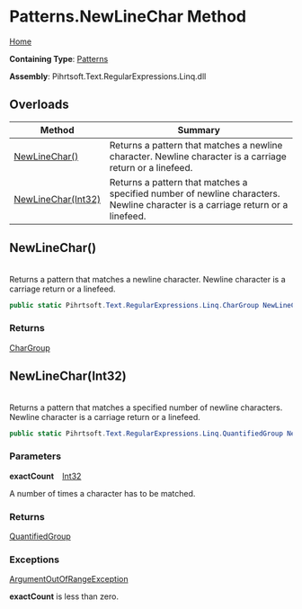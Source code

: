 # Patterns\.NewLineChar Method

[Home](../../../../../../README.md)

**Containing Type**: [Patterns](../README.md)

**Assembly**: Pihrtsoft\.Text\.RegularExpressions\.Linq\.dll

## Overloads

| Method | Summary |
| ------ | ------- |
| [NewLineChar()](#Pihrtsoft_Text_RegularExpressions_Linq_Patterns_NewLineChar) | Returns a pattern that matches a newline character\. Newline character is a carriage return or a linefeed\. |
| [NewLineChar(Int32)](#Pihrtsoft_Text_RegularExpressions_Linq_Patterns_NewLineChar_System_Int32_) | Returns a pattern that matches a specified number of newline characters\. Newline character is a carriage return or a linefeed\. |

## NewLineChar\(\) <a name="Pihrtsoft_Text_RegularExpressions_Linq_Patterns_NewLineChar"></a>

\
Returns a pattern that matches a newline character\. Newline character is a carriage return or a linefeed\.

```csharp
public static Pihrtsoft.Text.RegularExpressions.Linq.CharGroup NewLineChar()
```

### Returns

[CharGroup](../../CharGroup/README.md)

## NewLineChar\(Int32\) <a name="Pihrtsoft_Text_RegularExpressions_Linq_Patterns_NewLineChar_System_Int32_"></a>

\
Returns a pattern that matches a specified number of newline characters\. Newline character is a carriage return or a linefeed\.

```csharp
public static Pihrtsoft.Text.RegularExpressions.Linq.QuantifiedGroup NewLineChar(int exactCount)
```

### Parameters

**exactCount** &ensp; [Int32](https://docs.microsoft.com/en-us/dotnet/api/system.int32)

A number of times a character has to be matched\.

### Returns

[QuantifiedGroup](../../QuantifiedGroup/README.md)

### Exceptions

[ArgumentOutOfRangeException](https://docs.microsoft.com/en-us/dotnet/api/system.argumentoutofrangeexception)

**exactCount** is less than zero\.

